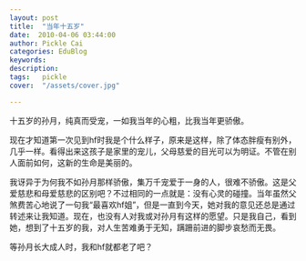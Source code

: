 ```yaml
---
layout: post  
title:  "当年十五岁"
date:  2010-04-06 03:44:00
author: Pickle Cai  
categories: EduBlog  
keywords: 
description:   
tags:	pickle   
cover:  "/assets/cover.jpg"  

---
```


十五岁的孙月，纯真而受宠，一如我当年的心粗，比我当年更骄傲。



现在才知道第一次见到hf时我是个什么样子，原来是这样，除了体态胖瘦有别外，几乎一样。看得出来这孩子是家里的宠儿，父母慈爱的目光可以为明证。不管在别人面前如何，这新的生命是美丽的。



我讶异于为何我不如孙月那样骄傲，集万千宠爱于一身的人，很难不骄傲。这是父爱慈悲和母爱慈悲的区别吧？不过相同的一点就是：没有心灵的碰撞。当年虽然父煞费苦心地说了一句我“最喜欢hf姐”，但是一直到今天，她对我的意见还总是通过转述来让我知道。现在，也没有人对我或对孙月有这样的愿望。只是我自己，看到她，想到了十五岁的我，对人生苦难勇于无知，蹒跚前进的脚步哀愁而无畏。



等孙月长大成人时，我和hf就都老了吧？



		    
